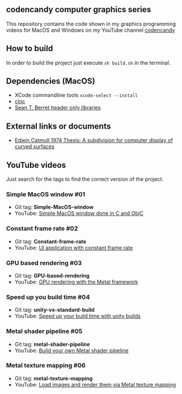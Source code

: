 ## codencandy computer graphics series

This repository contains the code shown in my graphics programming videos for MacOS and Windows on my YouTube channel [codencandy](https://www.youtube.com/@codencandy)

## How to build

In order to build the project just execute 
```sh build.sh``` in the terminal.

## Dependencies (MacOS)

- XCode commandline tools
```xcode-select --install```
- [cloc](https://formulae.brew.sh/formula/cloc)
- [Sean T. Berret header only libraries](https://github.com/nothings/stb)

## External links or documents

- [Edwin Catmull 1974 Thesis: A subdivision  for computer display of curved surfaces](https://ohiostate.pressbooks.pub/app/uploads/sites/45/2017/09/catmull_thesis.pdf)

## YouTube videos

Just search for the tags to find the correct version of the project.

### Simple MacOS window #01

- Git tag: **Simple-MacOS-window**<br>
- YouTube: [Simple MacOS window done in C and ObjC](https://youtu.be/Q2Mfc369QtI)

### Constant frame rate #02

- Git tag: **Constant-frame-rate**
- YouTube: [UI application with constant frame rate](https://youtu.be/-3rmEsQ_3Wg)

### GPU based rendering #03

- Git tag: **GPU-based-rendering**
- YouTube: [GPU rendering with the Metal framework](https://youtu.be/UrHKvAPFxOI)

### Speed up you build time #04 

- Git tag: **unity-vs-standard-build**
- YouTube: [Speed up your build time with unity builds](https://youtu.be/49kQwhnBlHs)

### Metal shader pipeline #05

- Git tag: **metal-shader-pipeline**
- YouTube: [Build your own Metal shader pipeline](https://www.youtube.com/watch?v=9iE76DMMlvI)

### Metal texture mapping #06

- Git tag: **metal-texture-mapping**
- YouTube: [Load images and render them via Metal texture mapping](https://www.youtube.com/watch?v=dxJziwIALBk)

